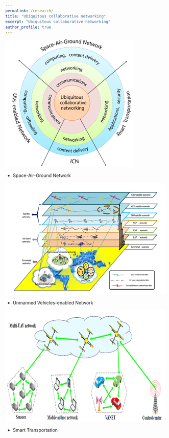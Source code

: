 ```yaml
---
permalink: /research/
title: "Ubiquitous collaborative networking"
excerpt: "Ubiquitous collaborative networking"
author_profile: true
---
```


<img src="/images/framework.png" height="400" width="400">


* Space-Air-Ground Network   

<img src="/images/stn.png" height="350" width="500">

* Unmanned Vehicles-enabled Network 

<img src="/images/uav.png" height="350" width="500">

* Smart Transportation






